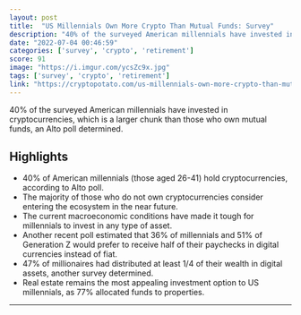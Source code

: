 ```yaml
---
layout: post
title:  "US Millennials Own More Crypto Than Mutual Funds: Survey"
description: "40% of the surveyed American millennials have invested in cryptocurrencies, which is a larger chunk than those who own mutual funds, an Alto poll determined."
date: "2022-07-04 00:46:59"
categories: ['survey', 'crypto', 'retirement']
score: 91
image: "https://i.imgur.com/ycsZc9x.jpg"
tags: ['survey', 'crypto', 'retirement']
link: "https://cryptopotato.com/us-millennials-own-more-crypto-than-mutual-funds-survey/"
---
```


40% of the surveyed American millennials have invested in cryptocurrencies, which is a larger chunk than those who own mutual funds, an Alto poll determined.

## Highlights

- 40% of American millennials (those aged 26-41) hold cryptocurrencies, according to Alto poll.
- The majority of those who do not own cryptocurrencies consider entering the ecosystem in the near future.
- The current macroeconomic conditions have made it tough for millennials to invest in any type of asset.
- Another recent poll estimated that 36% of millennials and 51% of Generation Z would prefer to receive half of their paychecks in digital currencies instead of fiat.
- 47% of millionaires had distributed at least 1/4 of their wealth in digital assets, another survey determined.
- Real estate remains the most appealing investment option to US millennials, as 77% allocated funds to properties.

---

